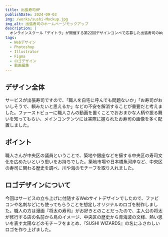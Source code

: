 ```yaml
---
title: 出張寿司HP
publishDate: 2024-09-03
img: /works/sushi-Mockup.jpg
img_alt: 出張寿司のホームページモックアップ
description: |
  オンラインスクール「デイトラ」が開催する第22回デザインコンペで応募した出張寿司のWebサイトデザインです。
tags:
  - Webデザイン
  - Photoshop
  - Illustrator
  - Figma
  - ロゴデザイン
  - 動画編集
---
```


## デザイン全体

サービスが出張寿司ですので、「職人を自宅に呼んでも問題ないか」「お寿司がおいしそうで、頼みたいと思えるか」などの不安を解消することが重要だと考えました。ファーストビューに職人さんの動画を置くことでおおまかな人柄や振る舞いを知ってもらい、メインコンテンツには実際に握られたお寿司の画像を多く配置しました。

## ポイント
職人さんが中央区の議員ということで、築地や銀座などを擁する中央区の寿司文化を広めたいという思いをお持ちでした。築地市場や日本橋魚河岸など、中央区の寿司に関わる歴史を調べ、川や海のモチーフを取り入れました。

## ロゴデザインについて

今回はサービスの立ち上げに付随するWebサイトデザインでしたので、ファビコンや名刺などにも使ってもらうことを想定しオリジナルのロゴを制作しました。職人の方は漫画『将太の寿司』がお好きとのことだったので、主人公の将太が修行する店の名前から鳥のイメージ、中央区の歴史から青海波の文様、熱い思いを表す太陽などのモチーフをまとめ、『SUSHI WIZARDS』の名にふさわしいロゴを作り上げました。